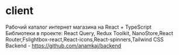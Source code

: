 # client

Рабочий каталог интернет магазина на React + TypeScript <br>
Библиотеки в проекте: React Query, Redux Toolkit, NanoStore,React Router,Fslightbox-react,React-icons,React-spinners,Tailwind CSS <br>
Backend - https://github.com/anamkaj/backend

